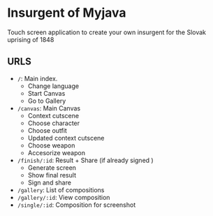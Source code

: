 # Insurgent of Myjava

Touch screen application to create your own insurgent for the Slovak uprising of 1848

## URLS

- `/`: Main index.
  - Change language
  - Start Canvas
  - Go to Gallery
- `/canvas`: Main Canvas
  - Context cutscene
  - Choose character
  - Choose outfit
  - Updated context cutscene
  - Choose weapon
  - Accesorize weapon
- `/finish/:id`: Result + Share (if already signed )
  - Generate screen
  - Show final result
  - Sign and share
- `/gallery`: List of compositions
- `/gallery/:id`: View composition
- `/single/:id`: Composition for screenshot
